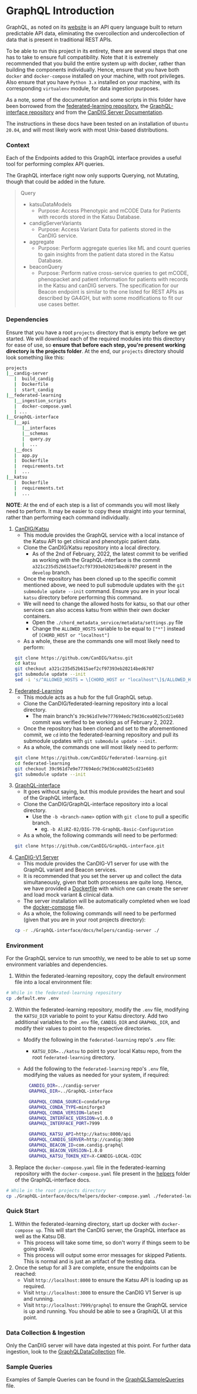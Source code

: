 # GraphQL Introduction

GraphQL, as noted on its [website](https://www.graphql.org) is an API query language built to return predictable API data, eliminating the overcollection and undercollection of data that is present in traditional REST APIs.

To be able to run this project in its entirety, there are several steps that one has to take to ensure full compatibility. Note that it is extremely recommended that you build the entire system up with docker, rather than building the components individually. Hence, ensure that you have both `docker` and `docker-compose` installed on your machine, with root privileges. Also ensure that you have `Python 3.x` installed on your machine, with its corresponding `virtualenv` module, for data ingestion purposes.

As a note, some of the documentation and some scripts in this folder have been borrowed from the [federated-learning repository](https://github.com/CanDIG/federated-learning), the [GraphQL-interface repository](https://github.com/CanDIG/GraphQL-interface) and from the [CanDIG Server Documentation](https://candig-server.readthedocs.io/en/v1.5.0-alpha/index.html).

The instructions in these docs have been tested on an installation of `Ubuntu 20.04`, and will most likely work with most Unix-based distributions.

### Context

Each of the Endpoints added to this GraphQL interface provides a useful tool for performing complex API queries.

The GraphQL interface right now only supports Querying, not Mutating, though that could be added in the future.

> Query
>
> - katsuDataModels
>   - Purpose: Access Phenotypic and mCODE Data for Patients with records stored in the Katsu Database.
> - candigServerVariants
>   - Purpose: Access Variant Data for patients stored in the CanDIG service.
> - aggregate
>   - Purpose: Perform aggregate queries like ML and count queries to gain insights from the patient data stored in the Katsu Database.
> - beaconQuery
>   - Purpose: Perform native cross-service queries to get mCODE, phenopacket and patient information for patients with records in the Katsu and canDIG servers. The specification for our Beacon endpoint is similar to the one listed for REST APIs as described by GA4GH, but with some modifications to fit our use cases better.

### Dependencies

Ensure that you have a root `projects` directory that is empty before we get started. We will download each of the required modules into this directory for ease of use, so **ensure that before each step, you're present working directory is the projects folder**. At the end, our `projects` directory should look something like this:

```bash
projects
|__candig-server
   |  build_candig
   |  Dockerfile
   |  start_candig
|__federated-learning
   |__ingestion_scripts
   |  docker-compose.yaml
   | ...
|__GraphQL-interface
   |__api
      |__interfaces
      |__schemas
      |  query.py
      |  ...
   |__docs
   |  app.py
   |  Dockerfile
   |  requirements.txt
   |  ...
|__katsu
   |  Dockerfile
   |  requirements.txt
   |  ...
```

**NOTE**: At the end of each step is a list of commands you will most likely need to perform. It may be easier to copy these straight into your terminal, rather than performing each command individually.

1. [CanDIG/Katsu](https://github.com/CanDIG/katsu)
   - This module provides the GraphQL service with a local instance of the Katsu API to get clinical and phenotypic patient data.
   - Clone the CanDIG/Katsu repository into a local directory.
     - As of the 2nd of February, 2022, the latest commit to be verified as working with the GraphQL-interface is the commit `a321c235d52b615aef2cf97393eb20214bed6707` present in the `develop` branch.
   - Once the repository has been cloned up to the specific commit mentioned above, we need to pull submodule updates with the `git submodule update --init` command. Ensure you are in your local `katsu` directory before performing this command.
   - We will need to change the allowed hosts for katsu, so that our other services can also access katsu from within their own docker containers.
     - Open the `./chord_metadata_service/metadata/settings.py` file
     - Change the `ALLOWED_HOSTS` variable to be equal to `["*"]` instead of `[CHORD_HOST or "localhost"]`
   - As a whole, these are the commands one will most likely need to perform:
   ```bash
   git clone https://github.com/CanDIG/katsu.git
   cd katsu
   git checkout a321c235d52b615aef2cf97393eb20214bed6707
   git submodule update --init
   sed -i 's/^ALLOWED_HOSTS = \[CHORD_HOST or "localhost"\]$/ALLOWED_HOSTS = \["*"\]/' ./chord_metadata_service/metadata/settings.py
   ```
2. [Federated-Learning](https://github.com/CanDIG/federated-learning)
   - This module acts as a hub for the full GraphQL setup.
   - Clone the CanDIG/federated-learning repository into a local directory.
     - The main branch's `39c961d7e9e777694edc79d36cea0025cd21e603` commit was verified to be working as of February 2, 2022.
   - Once the repository has been cloned and set to the aforementioned commit, we `cd` into the federated-learning repository and pull its submodule updates with `git submodule update --init`.
   - As a whole, the commands one will most likely need to perform:
   ```bash
   git clone https://github.com/CanDIG/federated-learning.git
   cd federated-learning
   git checkout 39c961d7e9e777694edc79d36cea0025cd21e603
   git submodule update --init
   ```
3. [GraphQL-interface](https://github.com/CanDIG/GraphQL-interface)
   - It goes without saying, but this module provides the heart and soul of the GraphQL interface.
   - Clone the CanDIG/GraphQL-interface repository into a local directory.
     - Use the `-b <branch-name>` option with `git clone` to pull a specific branch.
       - eg. `-b AliRZ-02/DIG-770-GraphQL-Basic-Configuration`
   - As a whole, the following commands will need to be performed:
   ```bash
   git clone https://github.com/CanDIG/GraphQL-interface.git
   ```
4. [CanDIG-V1 Server](https://candig-server.readthedocs.io/en/v1.5.0-alpha/index.html)
   - This module provides the CanDIG-V1 server for use with the GraphQL variant and Beacon services.
   - It is recommended that you set the server up and collect the data simultaneously, given that both processess are quite long. Hence, we have provided a [Dockerfile](helpers/candig-server/Dockerfile) with which one can create the server and load mock variant & clinical data.
   - The server installation will be automatically completed when we load the [docker-compose](helpers/docker-compose.yaml) file.
   - As a whole, the following commands will need to be performed (given that you are in your root projects directory):
   ```bash
   cp -r ./GraphQL-interface/docs/helpers/candig-server ./
   ```

### Environment

For the GraphQL service to run smoothly, we need to be able to set up some environment variables and dependencies.

1. Within the federated-learning repository, copy the default environment file into a local environment file:

```bash
# While in the federated-learning repository
cp .default.env .env
```

2. Within the federated-learning repository, modify the `.env` file, modifying the `KATSU_DIR` variable to point to your Katsu directory. Add two additional variables to the `.env` file, `CANDIG_DIR` and `GRAPHQL_DIR`, and modify their values to point to the respective directories.

   - Modify the following in the `federated-learning` repo's `.env` file:
     - `KATSU_DIR=../katsu` to point to your local Katsu repo, from the root `federated-learning` directory.
   - Add the following to the `federated-learning` repo's `.env` file, modifying the values as needed for your system, if required:

     ```bash
       CANDIG_DIR=../candig-server
       GRAPHQL_DIR=../GraphQL-interface

       GRAPHQL_CONDA_SOURCE=condaforge
       GRAPHQL_CONDA_TYPE=miniforge3
       GRAPHQL_CONDA_VERSION=latest
       GRAPHQL_INTERFACE_VERSION=v1.0.0
       GRAPHQL_INTERFACE_PORT=7999

       GRAPHQL_KATSU_API=http://katsu:8000/api
       GRAPHQL_CANDIG_SERVER=http://candig:3000
       GRAPHQL_BEACON_ID=com.candig.graphql
       GRAPHQL_BEACON_VERSION=1.0.0
       GRAPHQL_KATSU_TOKEN_KEY=X-CANDIG-LOCAL-OIDC
     ```

3. Replace the `docker-compose.yaml` file in the federated-learning repository with the `docker-compose.yaml` file present in the [helpers](helpers/) folder of the GraphQL-interface docs.

```bash
# While in the root projects directory
cp ./GraphQL-interface/docs/helpers/docker-compose.yaml ./federated-learning/
```

### Quick Start

1. Within the federated-learning directory, start up docker with `docker-compose up`. This will start the CanDIG server, the GraphQL interface as well as the Katsu DB.
   - This process will take some time, so don't worry if things seem to be going slowly.
   - This process will output some error messages for skipped Patients. This is normal and is just an artifact of the testing data.
2. Once the setup for all 3 are complete, ensure the endpoints can be reached:
   - Visit `http://localhost:8000` to ensure the Katsu API is loading up as required.
   - Visit `http://localhost:3000` to ensure the CanDIG V1 Server is up and running.
   - Visit `http://localhost:7999/graphql` to ensure the GraphQL service is up and running. You should be able to see a GraphiQL UI at this point.

### Data Collection & Ingestion

Only the CanDIG server will have data ingested at this point. For further data ingestion, look to the [GraphQLDataCollection](GraphQLDataCollection.md) file.

### Sample Queries

Examples of Sample Queries can be found in the [GraphQLSampleQueries](GraphQLSampleQueries.md) file.
